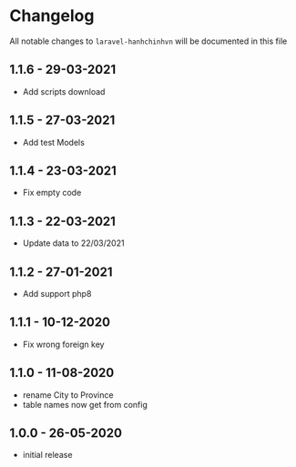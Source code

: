 # Changelog

All notable changes to `laravel-hanhchinhvn` will be documented in this file

## 1.1.6 - 29-03-2021

- Add scripts download

## 1.1.5 - 27-03-2021

- Add test Models

## 1.1.4 - 23-03-2021

- Fix empty code

## 1.1.3 - 22-03-2021

- Update data to 22/03/2021

## 1.1.2 - 27-01-2021

- Add support php8

## 1.1.1 - 10-12-2020

- Fix wrong foreign key

## 1.1.0 - 11-08-2020

- rename City to Province
- table names now get from config

## 1.0.0 - 26-05-2020

- initial release
